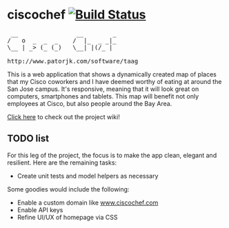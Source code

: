 ciscochef [![Build Status](https://travis-ci.org/huangsam/ciscochef.png?branch=master)](https://travis-ci.org/huangsam/ciscochef)
=========

<pre>
 __                __        _
/   o  _  _  _    /  |_  _ _|_
\__ | _> (_ (_)   \__| |(/_ | 

http://www.patorjk.com/software/taag
</pre>

This is a web application that shows a dynamically created
map of places that my Cisco coworkers and I have deemed worthy
of eating at around the San Jose campus. It's responsive, meaning
that it will look great on computers, smartphones and tablets.
This map will benefit not only employees at Cisco, but also
people around the Bay Area.

[Click here](https://github.com/huangsam/ciscochef/wiki) to check out the project wiki!

## TODO list

For this leg of the project, the focus is to make the app
clean, elegant and resilient. Here are the remaining tasks:

- Create unit tests and model helpers as necessary

Some goodies would include the following:

- Enable a custom domain like www.ciscochef.com
- Enable API keys
- Refine UI/UX of homepage via CSS
